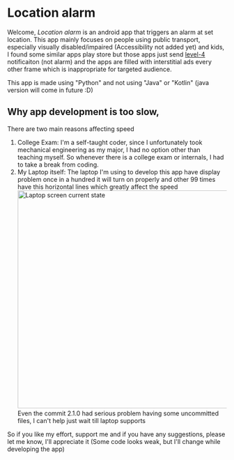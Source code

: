 # Location alarm
Welcome,
_Location alarm_ is an android app that triggers an alarm at set location. This app mainly focuses on people using public transport, 
especially visually disabled/impaired (Accessibility not added yet) and kids, I found some similar apps play store but those apps just send <a href="https://developer.android.com/reference/androidx/core/app/NotificationManagerCompat#IMPORTANCE_HIGH()">level-4</a> notificaiton (not alarm)
and the apps are filled with interstitial ads every other frame which is inappropriate for targeted audience.

This app is made using "Python" and not using "Java" or "Kotlin" (java version will come in future :D)

## Why app development is too slow, 
There are two main reasons affecting speed
1. College Exam:
   I'm a self-taught coder, since I unfortunately took mechanical engineering as my major, I had no option other than teaching myself.
   So whenever there is a college exam or internals, I had to take a break from coding.
2. My Laptop itself:
   The laptop I'm using to develop this app have display problem once in a hundred it will turn on properly and other 99 times have this horizontal lines which greatly affect the speed
   <img alt="Laptop screen current state" src="https://github.com/user-attachments/assets/b8a8a050-d09b-4ef1-be2f-51bc042a992d" width="500dp" height="500dp"><br>
   Even the commit 2.1.0 had serious problem having some uncommitted files, I can't help just wait till laptop supports

So if you like my effort, support me
and if you have any suggestions, please let me know, I'll appreciate it
(Some code looks weak, but I'll change while developing the app)
